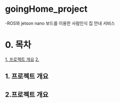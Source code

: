 # goingHome_project

-ROS와 jetson nano 보드를 이용한 사람인식 집 안내 서비스

# 0. 목차
[1. 프로젝트 개요](#1.-프로젝트-개요)
[2. ](#2개요2)


## 1. 프로젝트 개요<a l1="1.-프로젝트-개요"></a>

## 2.프로젝트 개요<a id="2개요2"></a>
